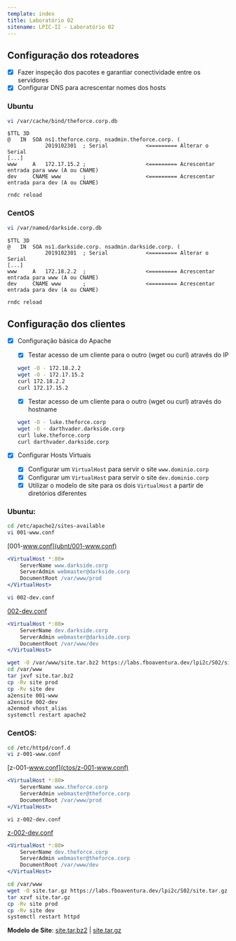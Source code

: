 ```yaml
---
template: index
title: Laboratório 02
sitename: LPIC-II - Laboratório 02
---
```


## Configuração dos roteadores

* [X] Fazer inspeção dos pacotes e garantiar conectividade entre os servidores
* [X] Configurar DNS para acrescentar nomes dos hosts

### Ubuntu

```bash
vi /var/cache/bind/theforce.corp.db
```

```dns
$TTL 3D
@   IN  SOA ns1.theforce.corp. nsadmin.theforce.corp. (
            2019102301  ; Serial            <========= Alterar o Serial
[...]
www     A   172.17.15.2 ;                   <========= Acrescentar entrada para www (A ou CNAME)
dev     CNAME www       ;                   <========= Acrescentar entrada para dev (A ou CNAME)

```

```bash
rndc reload
```

### CentOS

```bash
vi /var/named/darkside.corp.db
```

```dns
$TTL 3D
@   IN  SOA ns1.darkside.corp. nsadmin.darkside.corp. (
            2019102301  ; Serial            <========= Alterar o Serial
[...]
www     A   172.18.2.2  ;                   <========= Acrescentar entrada para www (A ou CNAME)
dev     CNAME www       ;                   <========= Acrescentar entrada para dev (A ou CNAME)

```

```bash
rndc reload
```

## Configuração dos clientes

* [X] Configuração básica do Apache
  * [X] Testar acesso de um cliente para o outro (wget ou curl) através do IP

  ```bash
  wget -O - 172.18.2.2
  wget -O - 172.17.15.2
  curl 172.18.2.2
  curl 172.17.15.2
  ```

  * [X] Testar acesso de um cliente para o outro (wget ou curl) através do hostname

  ```bash
  wget -O - luke.theforce.corp
  wget -O - darthvader.darkside.corp
  curl luke.theforce.corp
  curl darthvader.darkside.corp
  ```

* [X] Configurar Hosts Virtuais
   * [X] Configurar um `VirtualHost` para servir o site `www.dominio.corp`
   * [X] Configurar um `VirtualHost` para servir o site `dev.dominio.corp`
   * [X] Utilizar o modelo de site para os dois `VirtualHost` a partir de diretórios diferentes

### Ubuntu:

```bash
cd /etc/apache2/sites-available
vi 001-www.conf
```

[001-www.conf](ubnt/001-www.conf)
```apache
<VirtualHost *:80>
    ServerName www.darkside.corp
    ServerAdmin webmaster@darkside.corp
    DocumentRoot /var/www/prod
</VirtualHost>
```

```bash
vi 002-dev.conf
```

[002-dev.conf](ubnt/002-dev.conf)
```apache
<VirtualHost *:80>
    ServerName dev.darkside.corp
    ServerAdmin webmaster@darkside.corp
    DocumentRoot /var/www/dev
</VirtualHost>
```

```bash
wget -O /var/www/site.tar.bz2 https://labs.fboaventura.dev/lpi2c/S02/site.tar.bz2
cd /var/www
tar jxvf site.tar.bz2
cp -Rv site prod
cp -Rv site dev
a2ensite 001-www
a2ensite 002-dev
a2enmod vhost_alias
systemctl restart apache2
```

### CentOS:

```bash
cd /etc/httpd/conf.d
vi z-001-www.conf
```

[z-001-www.conf](ctos/z-001-www.conf)
```apache
<VirtualHost *:80>
    ServerName www.theforce.corp
    ServerAdmin webmaster@theforce.corp
    DocumentRoot /var/www/prod
</VirtualHost>
```

```
vi z-002-dev.conf
```

[z-002-dev.conf](ctos/z-002-dev.conf)
```apache
<VirtualHost *:80>
    ServerName dev.theforce.corp
    ServerAdmin webmaster@theforce.corp
    DocumentRoot /var/www/dev
</VirtualHost>
```

```bash
cd /var/www
wget -O site.tar.gz https://labs.fboaventura.dev/lpi2c/S02/site.tar.gz
tar xzvf site.tar.gz
cp -Rv site prod
cp -Rv site dev
systemctl restart httpd
```

**Modelo de Site**: [site.tar.bz2](site.tar.bz2) | [site.tar.gz](site.tar.gz)
